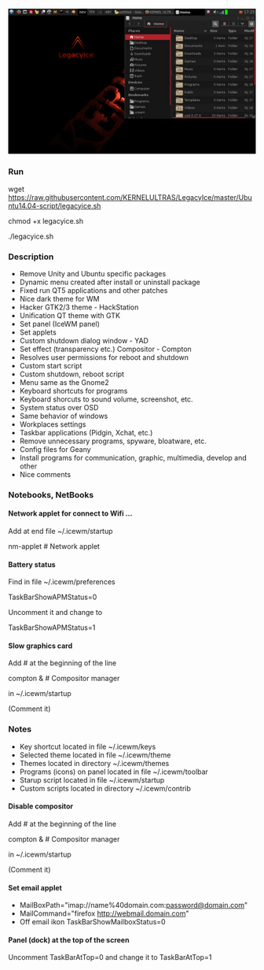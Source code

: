 ![IceWM desktop](../auxiliary_files/netbook.jpg)

### Run
wget https://raw.githubusercontent.com/KERNELULTRAS/LegacyIce/master/Ubuntu14.04-script/legacyice.sh

chmod +x legacyice.sh

./legacyice.sh

### Description
* Remove Unity and Ubuntu specific packages
* Dynamic menu created after install or uninstall package
* Fixed run QT5 applications and other patches
* Nice dark theme for WM
* Hacker GTK2/3 theme - HackStation
* Unification QT theme with GTK
* Set panel (IceWM panel)
* Set applets
* Custom shutdown dialog window - YAD
* Set effect (transparency etc.) Compositor - Compton
* Resolves user permissions for reboot and shutdown
* Custom start script
* Custom shutdown, reboot script
* Menu same as the Gnome2
* Keyboard shortcuts for programs
* Keyboard shorcuts to sound volume, screenshot, etc.
* System status over OSD
* Same behavior of windows
* Workplaces settings
* Taskbar applications (Pidgin, Xchat, etc.)
* Remove unnecessary programs, spyware, bloatware, etc.
* Config files for Geany
* Install programs for communication, graphic, multimedia, develop and other
* Nice comments

### Notebooks, NetBooks
#### Network applet for connect to Wifi ...
Add at end file ~/.icewm/startup

nm-applet # Network applet

#### Battery status
Find in file ~/.icewm/preferences

TaskBarShowAPMStatus=0

Uncomment it and change to

TaskBarShowAPMStatus=1

#### Slow graphics card
Add # at the beginning of the line

compton &	# Compositor manager

in ~/.icewm/startup

(Comment it)
### Notes
* Key shortcut located in file ~/.icewm/keys
* Selected theme located in file ~/.icewm/theme
* Themes located in directory ~/.icewm/themes
* Programs (icons) on panel located in file ~/.icewm/toolbar
* Starup script located in file ~/.icewm/startup
* Custom scripts located in directory ~/.icewm/contrib

#### Disable compositor
Add # at the beginning of the line

compton &	# Compositor manager

in ~/.icewm/startup

(Comment it)
#### Set email applet
* MailBoxPath="imap://name%40domain.com:password@domain.com"
* MailCommand="firefox http://webmail.domain.com"
* Off email ikon TaskBarShowMailboxStatus=0

#### Panel (dock) at the top of the screen
Uncomment TaskBarAtTop=0 and change it to TaskBarAtTop=1
